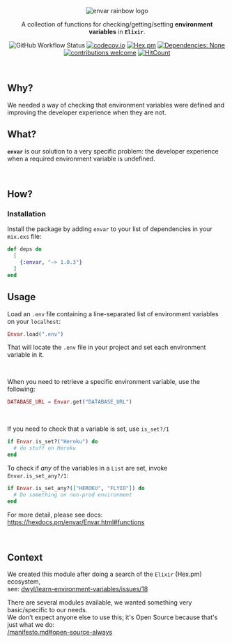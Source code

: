 
<div align="center">


<img src="https://user-images.githubusercontent.com/194400/151025711-574482bb-918d-499f-b7cd-32bf224403c8.png" 
alt="envar rainbow logo">

A collection of functions for checking/getting/setting **environment variables** in **`Elixir`**.

<!-- Better LOGO #HelpWanted -->

![GitHub Workflow Status](https://img.shields.io/github/workflow/status/dwyl/envar/Elixir%20CI?label=build&style=flat-square)
[![codecov.io](https://img.shields.io/codecov/c/github/dwyl/envar/main.svg?style=flat-square)](http://codecov.io/github/dwyl/envar?branch=main)
[![Hex.pm](https://img.shields.io/hexpm/v/envar?color=brightgreen&style=flat-square)](https://hex.pm/packages/envar)
[![Dependencies: None](https://img.shields.io/badge/dependencies-none-brightgreen.svg?style=flat-square)](https://libraries.io/hex/envar "Zero Dependencies")
[![contributions welcome](https://img.shields.io/badge/contributions-welcome-brightgreen.svg?style=flat-square)](https://github.com/dwyl/envar/issues)
[![HitCount](http://hits.dwyl.com/dwyl/envar.svg)](http://hits.dwyl.com/dwyl/envar)


</div><br />

## Why?

We needed a way of checking that environment variables were defined 
and improving the developer experience when they are not.
## What?

**`envar`** is our solution to a very specific problem:
the developer experience when a required environment variable is undefined. 


<br />


## How?

### Installation

Install the package
by adding `envar` to your list of dependencies in your `mix.exs` file:

```elixir
def deps do
  [
    {:envar, "~> 1.0.3"}
  ]
end
```

## Usage

Load an `.env` file 
containing a line-separated list of environment variables 
on your `localhost`:

```elixir
Envar.load(".env")
```

That will locate the `.env` file in your project 
and set each environment variable in it.

<br />


When you need to retrieve a specific environment variable,
use the following:

```elixir
DATABASE_URL = Envar.get("DATABASE_URL")
```

<br />

If you need to check that a variable is set, 
use `is_set?/1`

```elixir
if Envar.is_set?("Heroku") do
  # do stuff on Heroku
end
```

To check if _any_ of the variables in a `List` are set,
invoke `Envar.is_set_any?/1`:

```elixir
if Envar.is_set_any?(["HEROKU", "FLYIO"]) do
  # Do something on non-prod environment
end
```


For more detail, please see docs: 
https://hexdocs.pm/envar/Envar.html#functions

<br />

## Context

We created this module after doing
a search of the `Elixir` (Hex.pm)
ecosystem, <br />
see:
[dwyl/learn-environment-variables/issues/18](https://github.com/dwyl/learn-environment-variables/issues/18)

There are several modules available,
we wanted something very basic/specific to our needs. <br />
We don't expect anyone else to use this;
it's Open Source 
because that's just what we do: <br />
[/manifesto.md#open-source-always](https://github.com/dwyl/start-here/blob/master/manifesto.md#open-source-always)